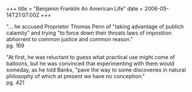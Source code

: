 +++
title = "Benjamin Franklin An American Life"
date = 2006-05-14T21:07:00Z
+++

"... he accused Proprietor Thomas Penn of "taking advantage of publich calamity" and trying "to force down their throats laws of imposition abhorrent to common justice and common reason."  
pg. 169

"At first, he was reluctant to guess what practical use might come of balloons, but he was convinced that experimenting with them would someday, as he told Banks, "pave the way to some discoveries in natural philosophy of which at present we have no conception."  
pg. 421
